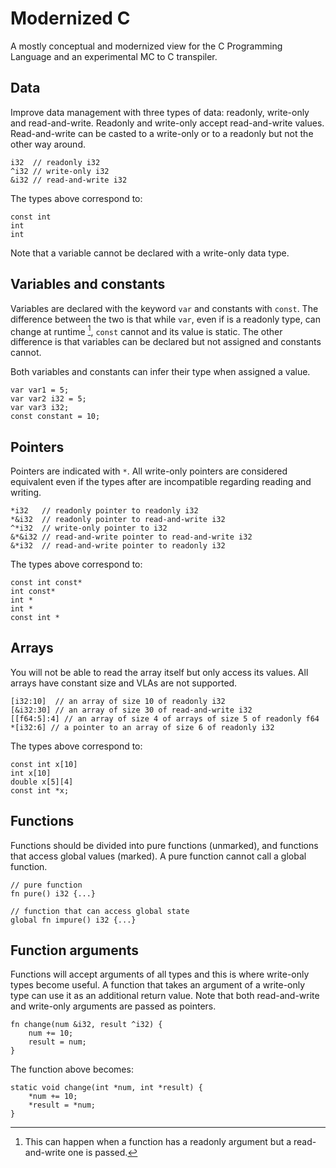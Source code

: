 # Modernized C

A mostly conceptual and modernized view for the C Programming  Language  and  an
experimental MC to C transpiler.

## Data

Improve data management with three  types  of  data:  readonly,  write-only  and
read-and-write.  Readonly   and   write-only   accept   read-and-write   values.
Read-and-write can be casted to a write-only or to a readonly but not the  other
way around.

```text
i32  // readonly i32
^i32 // write-only i32
&i32 // read-and-write i32
```

The types above correspond to:

```text
const int
int
int
```

Note that a variable cannot be declared with a write-only data type.

## Variables and constants

Variables are declared with the keyword `var` and constants  with  `const`.  The
difference between the two is that while `var`, even if is a readonly type,  can
change at runtime [^1], `const` cannot  and  its  value  is  static.  The  other
difference is that variables can be declared  but  not  assigned  and  constants
cannot.

Both variables and constants  can  infer  their  type  when  assigned  a  value.

[^1]: This  can  happen  when  a  function  has  a  readonly  argument   but   a
read-and-write one is passed.

```text
var var1 = 5;
var var2 i32 = 5;
var var3 i32;
const constant = 10;
```

## Pointers

Pointers  are  indicated  with  `*`.  All  write-only  pointers  are  considered
equivalent even if the  types  after  are  incompatible  regarding  reading  and
writing.

```text
*i32   // readonly pointer to readonly i32
*&i32  // readonly pointer to read-and-write i32
^*i32  // write-only pointer to i32
&*&i32 // read-and-write pointer to read-and-write i32
&*i32  // read-and-write pointer to readonly i32
```

The types above correspond to:

```text
const int const*
int const*
int *
int *
const int *
```

## Arrays

You will not be able to read the array itself but only access  its  values.  All
arrays have constant size and VLAs are not supported.

```text
[i32:10]  // an array of size 10 of readonly i32
[&i32:30] // an array of size 30 of read-and-write i32
[[f64:5]:4] // an array of size 4 of arrays of size 5 of readonly f64
*[i32:6] // a pointer to an array of size 6 of readonly i32
```

The types above correspond to:

```text
const int x[10]
int x[10]
double x[5][4]
const int *x;
```

## Functions

Functions should be divided into pure functions (unmarked), and  functions  that
access global values (marked). A pure function cannot call  a  global  function.

```text
// pure function
fn pure() i32 {...}

// function that can access global state
global fn impure() i32 {...}
```

## Function arguments

Functions will accept arguments of all types and this is where write-only  types
become useful. A function that takes an argument of a write-only type can use it
as an additional return value. Note  that  both  read-and-write  and  write-only
arguments are passed as pointers.

```text
fn change(num &i32, result ^i32) {
    num += 10;
    result = num;
}
```

The function above becomes:

```text
static void change(int *num, int *result) {
    *num += 10;
    *result = *num; 
}
```
